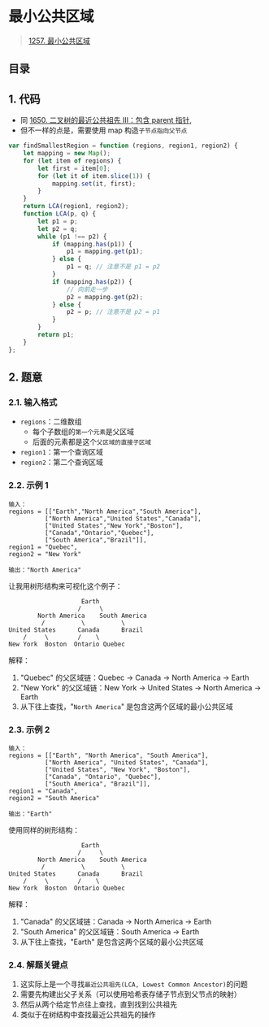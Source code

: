 
# 最小公共区域


>  [1257. 最小公共区域](https://leetcode.cn/problems/smallest-common-region/)


## 目录
<!-- toc -->
 ## 1. 代码 

- 同 [1650. 二叉树的最近公共祖先 III：包含 parent 指针](/post/2bhttvcexc.html),
- 但不一样的点是，需要使用 map 构造`子节点指向父节点`

```javascript
var findSmallestRegion = function (regions, region1, region2) {
    let mapping = new Map();
    for (let item of regions) {
        let first = item[0];
        for (let it of item.slice(1)) {
            mapping.set(it, first);
        }
    }
    return LCA(region1, region2);
    function LCA(p, q) {
        let p1 = p;
        let p2 = q;
        while (p1 !== p2) {
            if (mapping.has(p1)) {
                p1 = mapping.get(p1);
            } else {
                p1 = q; // 注意不是 p1 = p2
            }
            if (mapping.has(p2)) {
                // 向前走一步
                p2 = mapping.get(p2);
            } else {
                p2 = p; // 注意不是 p2 = p1
            }
        }
        return p1;
    }
};
```

## 2. 题意

### 2.1. 输入格式

- `regions`：二维数组
	- 每个子数组的`第一个元素`是父区域
	- 后面的元素都是这个`父区域的直接子区域`
- `region1`：第一个查询区域
- `region2`：第二个查询区域

### 2.2. 示例 1

```
输入：
regions = [["Earth","North America","South America"],
          ["North America","United States","Canada"],
          ["United States","New York","Boston"],
          ["Canada","Ontario","Quebec"],
          ["South America","Brazil"]],
region1 = "Quebec",
region2 = "New York"

输出："North America"
```

让我用树形结构来可视化这个例子：

```
                    Earth
                   /     \
        North America    South America
         /          \          \
United States      Canada      Brazil
    /     \        /    \
New York  Boston  Ontario Quebec
```

解释：
1. "Quebec" 的父区域链：Quebec -> Canada -> North America -> Earth
2. "New York" 的父区域链：New York -> United States -> North America -> Earth
3. 从下往上查找，"`North America`" 是包含这两个区域的最小公共区域

### 2.3. 示例 2

```
输入：
regions = [["Earth", "North America", "South America"],
          ["North America", "United States", "Canada"],
          ["United States", "New York", "Boston"],
          ["Canada", "Ontario", "Quebec"],
          ["South America", "Brazil"]],
region1 = "Canada",
region2 = "South America"

输出："Earth"
```

使用同样的树形结构：

```
                    Earth
                   /     \
        North America    South America
         /          \          \
United States      Canada      Brazil
    /     \        /    \
New York  Boston  Ontario Quebec
```

解释：
1. "Canada" 的父区域链：Canada -> North America -> Earth
2. "South America" 的父区域链：South America -> Earth
3. 从下往上查找，"Earth" 是包含这两个区域的最小公共区域

### 2.4. 解题关键点

1. 这实际上是一个寻找`最近公共祖先(LCA, Lowest Common Ancestor)`的问题
2. 需要先构建出父子关系（可以使用哈希表存储子节点到父节点的映射）
3. 然后从两个给定节点往上查找，直到找到公共祖先
4. 类似于在树结构中查找最近公共祖先的操作
